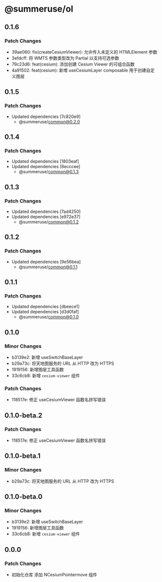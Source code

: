# @summeruse/ol

## 0.1.6

### Patch Changes

- 39ae060: fix(createCesiumViewer): 允许传入未定义的 HTMLElement 参数
- 3efdcff: 将 WMTS 参数类型改为 Partial 以支持可选参数
- 79c23d6: feat(cesium): 添加创建 Cesium Viewer 的可组合函数
- 4a91502: feat(cesium): 新增 useCesiumLayer composable 用于创建自定义图层

## 0.1.5

### Patch Changes

- Updated dependencies [7c820e9]
  - @summeruse/common@0.2.0

## 0.1.4

### Patch Changes

- Updated dependencies [1803eaf]
- Updated dependencies [8ecccee]
  - @summeruse/common@0.1.3

## 0.1.3

### Patch Changes

- Updated dependencies [7ad4250]
- Updated dependencies [e972e37]
  - @summeruse/common@0.1.2

## 0.1.2

### Patch Changes

- Updated dependencies [9e56bea]
  - @summeruse/common@0.1.1

## 0.1.1

### Patch Changes

- Updated dependencies [dbeece1]
- Updated dependencies [d3d0faf]
  - @summeruse/common@0.1.0

## 0.1.0

### Minor Changes

- b3139e2: 新增 useSwitchBaseLayer
- b29a73c: 将天地图服务的 URL 从 HTTP 改为 HTTPS
- 1919156: 新增图层工具函数
- 33c6cb8: 新增 `cesium-viewer` 组件

### Patch Changes

- 118517e: 修正 useCesiumViewer 函数名拼写错误

## 0.1.0-beta.2

### Patch Changes

- 118517e: 修正 useCesiumViewer 函数名拼写错误

## 0.1.0-beta.1

### Minor Changes

- b29a73c: 将天地图服务的 URL 从 HTTP 改为 HTTPS

## 0.1.0-beta.0

### Minor Changes

- b3139e2: 新增 useSwitchBaseLayer
- 1919156: 新增图层工具函数
- 33c6cb8: 新增 `cesium-viewer` 组件

## 0.0.0

### Patch Changes

- 初始化仓库 添加 NCesiumPointermove 组件
